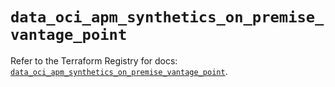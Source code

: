 # `data_oci_apm_synthetics_on_premise_vantage_point`

Refer to the Terraform Registry for docs: [`data_oci_apm_synthetics_on_premise_vantage_point`](https://registry.terraform.io/providers/oracle/oci/6.18.0/docs/data-sources/apm_synthetics_on_premise_vantage_point).
